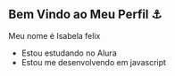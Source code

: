 ## Bem Vindo ao Meu Perfil ⚓

Meu nome é Isabela felix
- Estou estudando no Alura
- Estou me desenvolvendo em javascript
